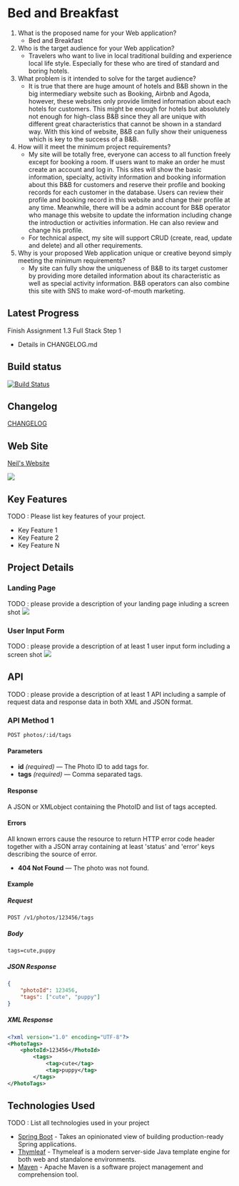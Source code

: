 # Bed and Breakfast

1. What is the proposed name for your Web application?
    - Bed and Breakfast
2. Who is the target audience for your Web application?
    - Travelers who want to live in local traditional building and experience local life style. Especially for these who are tired of standard and boring hotels.
3. What problem is it intended to solve for the target audience?
    - It is true that there are huge amount of hotels and B&B shown in the big intermediary website such as Booking, Airbnb and Agoda, however, these websites only provide limited information about each hotels for customers. This might be enough for hotels but absolutely not enough for high-class B&B since they all are unique with different great characteristics that cannot be shown in a standard way. With this kind of website, B&B can fully show their uniqueness which is key to the success of a B&B.
4. How will it meet the minimum project requirements?
    - My site will be totally free, everyone can access to all function freely except for booking a room. If users want to make an order he must create an account and log in. This sites will show the basic information, specialty, activity information and booking information about this B&B for customers and reserve their profile and booking records for each customer in the database. Users can review their profile and booking record in this website and change their profile at any time. Meanwhile, there will be a admin account for B&B operator who manage this website to update the information including change the introduction or activities information. He can also review and change his profile.
    - For technical aspect, my site will support CRUD (create, read, update and delete) and all other requirements.
5. Why is your proposed Web application unique or creative beyond simply meeting the minimum requirements?
    - My site can fully show the uniqueness of B&B to its target customer by providing more detailed information about its characteristic as well as special activity information. B&B operators can also combine this site with SNS to make word-of-mouth marketing.

## Latest Progress

Finish Assignment 1.3 Full Stack Step 1
- Details in CHANGELOG.md

## Build status


[![Build Status](https://travis-ci.org/infsci2560sp17/full-stack-web-huisefuhao.svg?branch=master)](https://travis-ci.org/infsci2560sp17/full-stack-web-huisefuhao)

## Changelog

[CHANGELOG](CHANGELOG.md)

## Web Site


[Neil's Website](https://pc-huisefuhao.herokuapp.com/)

![](http://www.qqtouxiang.com/d/file/qinglv/20170212/f4eabd3bede4bb63ee566c39e8652ad7.jpg)

## Key Features

TODO : Please list key features of your project.

* Key Feature 1
* Key Feature 2
* Key Feature N

## Project Details

### Landing Page

TODO : please provide a description of your landing page inluding a screen shot ![](https://.../image.JPG)

### User Input Form

TODO : please provide a description of at least 1 user input form including a screen shot ![](https://.../image.jpg)

## API

TODO : please provide a description of at least 1 API including a sample of request data and response data in both XML and JSON format.

### API Method 1

    POST photos/:id/tags

#### Parameters

- **id** _(required)_ — The Photo ID to add tags for.
- **tags** _(required)_ — Comma separated tags.

#### Response

A JSON or XMLobject containing the PhotoID and list of tags accepted.

#### Errors

All known errors cause the resource to return HTTP error code header together with a JSON array containing at least 'status' and 'error' keys describing the source of error.

- **404 Not Found** — The photo was not found.

#### Example

##### Request

    POST /v1/photos/123456/tags

##### Body

    tags=cute,puppy


##### JSON Response

```json
{
    "photoId": 123456,
    "tags": ["cute", "puppy"]
}
```

##### XML Response

```xml
<?xml version="1.0" encoding="UTF-8"?>
<PhotoTags>
    <photoId>123456</PhotoId>
        <tags>
            <tag>cute</tag>
            <tag>puppy</tag>
        </tags>
</PhotoTags>
```

## Technologies Used

TODO : List all technologies used in your project

- [Spring Boot](https://projects.spring.io/spring-boot/) - Takes an opinionated view of building production-ready Spring applications.
- [Thymleaf](http://www.thymeleaf.org/) - Thymeleaf is a modern server-side Java template engine for both web and standalone environments.
- [Maven](https://maven.apache.org/) - Apache Maven is a software project management and comprehension tool.
